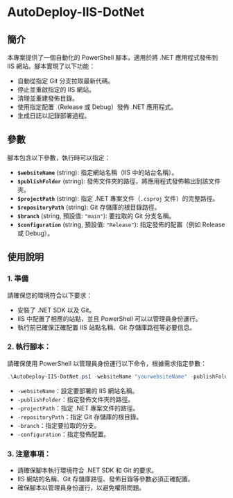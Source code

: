 # AutoDeploy-IIS-DotNet

## 簡介
本專案提供了一個自動化的 PowerShell 腳本，適用於將 .NET 應用程式發佈到 IIS 網站。腳本實現了以下功能：
- 自動從指定 Git 分支拉取最新代碼。
- 停止並重啟指定的 IIS 網站。
- 清理並重建發佈目錄。
- 使用指定配置（Release 或 Debug）發佈 .NET 應用程式。
- 生成日誌以記錄部署過程。

## 參數
腳本包含以下參數，執行時可以指定：

- **`$websiteName`** (string): 指定網站名稱（IIS 中的站台名稱）。
- **`$publishFolder`** (string): 發佈文件夾的路徑，將應用程式發佈輸出到該文件夾。
- **`$projectPath`** (string): 指定 .NET 專案文件（`.csproj` 文件）的完整路徑。
- **`$repositoryPath`** (string): Git 存儲庫的根目錄路徑。
- **`$branch`** (string, 預設值: `"main"`): 要拉取的 Git 分支名稱。
- **`$configuration`** (string, 預設值: `"Release"`): 指定發佈的配置（例如 Release 或 Debug）。

## 使用說明
### 1. 準備  
   請確保您的環境符合以下要求：
   - 安裝了 .NET SDK 以及 Git。
   - IIS 中配置了相應的站點，並且 PowerShell 可以以管理員身份運行。
   - 執行前已確保正確配置 IIS 站點名稱、Git 存儲庫路徑等必要信息。
### 2. 執行腳本： 
   請確保使用 PowerShell 以管理員身份運行以下命令，根據需求指定參數：
   ```powershell
   .\AutoDeploy-IIS-DotNet.ps1 -websiteName "yourwebsiteName" -publishFolder "yourpublishFolder" -projectPath "yourproject.csproj" -repositoryPath "yourrepositoryPath" -branch "yourbranch" -configuration "Release"
   ```
   - `-websiteName`：設定要部署的 IIS 網站名稱。
   - `-publishFolder`：指定發佈文件夾的路徑。
   - `-projectPath`：指定 .NET 專案文件的路徑。
   - `-repositoryPath`：指定 Git 存儲庫的根目錄。
   - `-branch`：指定要拉取的分支。
   - `-configuration`：指定發佈配置。
### 3. 注意事項： 
   - 請確保腳本執行環境符合 .NET SDK 和 Git 的要求。
   - IIS 網站的名稱、Git 存儲庫路徑、發佈目錄等參數必須正確配置。
   - 確保腳本以管理員身份運行，以避免權限問題。
